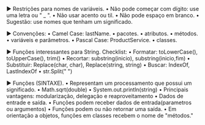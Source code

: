 ► Restrições para nomes de variáveis.
	• Não pode começar com dígito: use uma letra ou " _ ".
	• Não usar acento ou til.
	• Não pode espaço em branco.
	• Sugestão: use nomes que tenham um significado.

► Convenções:
	• Camel Case: lastName.
		• pacotes.
		• atributos.
		• métodos.
		• variáveis e parâmetros.
	• Pascal Case: ProductService.
		• classes.

► Funções interessantes para String.
	Checklist:
		• Formatar: toLowerCase(), toUpperCase(), trim()
		• Recortar: substring(inicio), substring(inicio,fim)
		• Substituir: Replace(char, char), Replace(string, string)
		• Buscar: IndexOf, LastIndexOf
		• str.Split(" ")

► Funções (SINTAXE).
	• Representam um processamento que possui um significado.
		• Math.sqrt(double)
		• System.out.println(string)
	• Principais vantagens: modularização, delegação e reaproveitamento
	• Dados de entrade e saída.
		• Funções podem receber dados de entrada(parametros ou argumentos)
		• Funções podem ou não retornar uma saída.
	• Em orientação a objetos, funções em classes recebem o nome de "métodos."